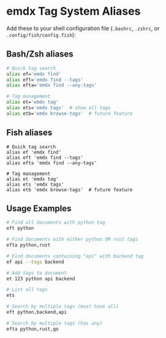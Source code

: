 # emdx Tag System Aliases

Add these to your shell configuration file (`.bashrc`, `.zshrc`, or `.config/fish/config.fish`):

## Bash/Zsh aliases

```bash
# Quick tag search
alias ef='emdx find'
alias eft='emdx find --tags'
alias efta='emdx find --any-tags'

# Tag management  
alias et='emdx tag'
alias ets='emdx tags'  # show all tags
alias etb='emdx browse-tags'  # future feature
```

## Fish aliases

```fish
# Quick tag search
alias ef 'emdx find'
alias eft 'emdx find --tags'
alias efta 'emdx find --any-tags'

# Tag management
alias et 'emdx tag'
alias ets 'emdx tags'
alias etb 'emdx browse-tags'  # future feature
```

## Usage Examples

```bash
# Find all documents with python tag
eft python

# Find documents with either python OR rust tags
efta python,rust

# Find documents containing "api" with backend tag
ef api --tags backend

# Add tags to document
et 123 python api backend

# List all tags
ets

# Search by multiple tags (must have all)
eft python,backend,api

# Search by multiple tags (has any)
efta python,rust,go
```